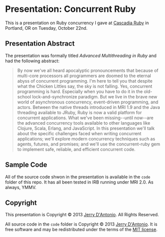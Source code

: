 # Presentation: Concurrent Ruby

This is a presentation on Ruby concurrency I gave at [Cascadia Ruby](http://cascadiaruby.com/)
in Portland, OR on Tuesday, October 22nd.

## Presentation Abstract

The presentation was formally titled *Advanced Multithreading in Ruby* and had the following abstract:

> By now we've all heard apocalyptic pronouncements that because of multi-core processors all programmers are doomed to the eternal abyss of concurrent programming. I'm here to tell you that despite what the Chicken Littles say, the sky is not falling. Yes, concurrent programming is hard. Especially when you have to do it in the old-school lock-and-synchronize paradigm. But we live in the brave new world of asynchronous concurrency, event-driven programming, and actors. Between the native threads introduced in MRI 1.9 and the Java threading available to JRuby, Ruby is now a valid platform for concurrent applications. What we've been missing--until now--are the advanced concurrency tools available to other languages like Clojure, Scala, Erlang, and JavaScript. In this presentation we'll talk about the specific challenges faced when writing concurrent applications; we'll explore modern concurrency techniques such as agents, futures, and promises; and we'll use the concurrent-ruby gem to implement safe, reliable, and efficient concurrent code.

## Sample Code

All of the source code shwon in the presentation is available in the `code` folder of this repo.
It has all been tested in IRB running under MRI 2.0. As always, YMMV.

## Copyright

This presentation is Copyright &copy; 2013 [Jerry D'Antonio](https://twitter.com/jerrydantonio).
All Rights Reserved.

All source code in the `code` folder is Copyright &copy; 2013 [Jerry D'Antonio](https://twitter.com/jerrydantonio).
It is free software and may be redistributed under the terms of the [MIT license](http://www.opensource.org/licenses/mit-license.php).
